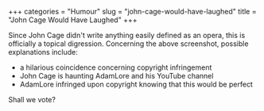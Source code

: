 +++
categories = "Humour"
slug = "john-cage-would-have-laughed"
title = "John Cage Would Have Laughed"
+++

Since John Cage didn't write anything easily defined as an opera, this is officially a topical digression. Concerning the above screenshot, possible explanations include:

* a hilarious coincidence concerning copyright infringement
* John Cage is haunting AdamLore and his YouTube channel
* AdamLore infringed upon copyright knowing that this would be perfect

Shall we vote?

